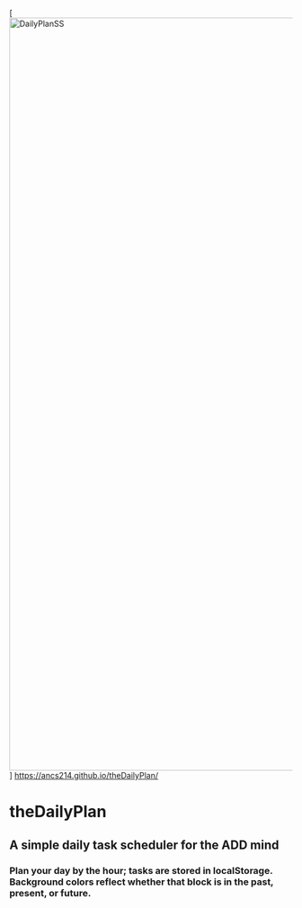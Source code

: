 [<img width="1340" alt="DailyPlanSS" src="https://user-images.githubusercontent.com/90393796/157755050-6f5e8c9d-8304-4740-9159-fa81ded3b70f.png">] https://ancs214.github.io/theDailyPlan/




# theDailyPlan


## A simple daily task scheduler for the ADD mind


### Plan your day by the hour; tasks are stored in localStorage. Background colors reflect whether that block is in the past, present, or future.
